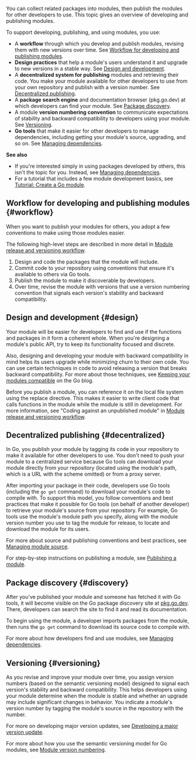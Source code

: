 <!--{
  "Title": "Developing and publishing modules"
}-->

You can collect related packages into modules, then publish the modules for
other developers to use. This topic gives an overview of developing and
publishing modules.

To support developing, publishing, and using modules, you use:

*   A **workflow** through which you develop and publish modules, revising them
	with new versions over time. See [Workflow for developing and publishing
	modules](#workflow).
*	**Design practices** that help a module's users understand it and upgrade
	to new versions in a stable way. See [Design and development](#design).
*   A **decentralized system for publishing** modules and retrieving their code.
	You make your module available for other developers to use from your own
	repository and publish with a version number. See [Decentralized
	publishing](#decentralized).
*   A **package search engine** and documentation browser (pkg.go.dev) at which
	developers can find your module. See [Package discovery](#discovery).
*   A module **version numbering convention** to communicate expectations of
	stability and backward compatibility to developers using your module. See
	[Versioning](#versioning).
*   **Go tools** that make it easier for other developers to manage
	dependencies, including getting your module's source, upgrading, and so on.
	See [Managing dependencies](/doc/modules/managing-dependencies).

**See also**

*   If you're interested simply in using packages developed by others, this
	isn't the topic for you. Instead, see [Managing
	dependencies](managing-dependencies).
*   For a tutorial that includes a few module development basics, see
	[Tutorial: Create a Go module](/doc/tutorial/create-module).

## Workflow for developing and publishing modules {#workflow}

When you want to publish your modules for others, you adopt a few conventions to
make using those modules easier.

The following high-level steps are described in more detail in [Module release
and versioning workflow](release-workflow).

1. Design and code the packages that the module will include.
1. Commit code to your repository using conventions that ensure it's available
	to others via Go tools.
1. Publish the module to make it discoverable by developers.
1. Over time, revise the module with versions that use a version numbering
	convention that signals each version's stability and backward compatibility.

## Design and development {#design}

Your module will be easier for developers to find and use if the functions and
packages in it form a coherent whole. When you're designing a module's public
API, try to keep its functionality focused and discrete.

Also, designing and developing your module with backward compatibility in mind
helps its users upgrade while minimizing churn to their own code. You can use
certain techniques in code to avoid releasing a version that breaks backward
compatibility. For more about those techniques, see [Keeping your modules
compatible](https://docs.studygolang.com/blog/module-compatibility) on the Go blog.

Before you publish a module, you can reference it on the local file system using
the replace directive. This makes it easier to write client code that calls
functions in the module while the module is still in development. For more
information, see "Coding against an unpublished module" in [Module release and
versioning workflow](release-workflow#unpublished).

## Decentralized publishing {#decentralized}

In Go, you publish your module by tagging its code in your repository to make it
available for other developers to use. You don't need to push your module to a
centralized service because Go tools can download your module directly from your
repository (located using the module's path, which is a URL with the scheme
omitted) or from a proxy server.

After importing your package in their code, developers use Go tools (including
the `go get` command) to download your module's code to compile with. To support
this model, you follow conventions and best practices that make it possible for
Go tools (on behalf of another developer) to retrieve your module's source from
your repository. For example, Go tools use the module's module path you specify,
along with the module version number you use to tag the module for release, to
locate and download the module for its users.

For more about source and publishing conventions and best practices, see
[Managing module source](/doc/modules/managing-source).

For step-by-step instructions on publishing a module, see [Publishing a
module](publishing).

## Package discovery {#discovery}

After you've published your module and someone has fetched it with Go tools, it
will become visible on the Go package discovery site at
[pkg.go.dev](https://pkg.go.dev/). There, developers can search the site to find
it and read its documentation.

To begin using the module, a developer imports packages from the module, then
runs the `go get` command to download its source code to compile with.

For more about how developers find and use modules, see [Managing
dependencies](managing-dependencies).

## Versioning {#versioning}

As you revise and improve your module over time, you assign version numbers
(based on the semantic versioning model) designed to signal each version's
stability and backward compatibility. This helps developers using your module
determine when the module is stable and whether an upgrade may include
significant changes in behavior. You indicate a module's version number by
tagging the module's source in the repository with the number.

For more on developing major version updates, see [Developing a major version
update](major-version).

For more about how you use the semantic versioning model for Go modules, see
[Module version numbering](/doc/modules/version-numbers).
